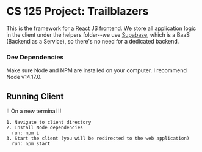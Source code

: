 # CS 125 Project: Trailblazers

This is the framework for a React JS frontend. We store all application logic in the client under the helpers folder--we use [Supabase](https://supabase.com/docs/reference/javascript/introduction), which is a BaaS (Backend as a Service), so there's no need for a dedicated backend.

### Dev Dependencies
Make sure Node and NPM are installed on your computer. I recommend Node v14.17.0.

## Running Client
!! On a new terminal !!
```
1. Navigate to client directory
2. Install Node dependencies
  run: npm i
3. Start the client (you will be redirected to the web application)
  run: npm start
```
